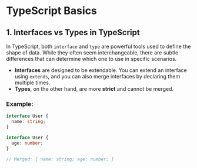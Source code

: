 # TypeScript Basics

## 1. Interfaces vs Types in TypeScript

In TypeScript, both `interface` and `type` are powerful tools used to define the shape of data. While they often seem interchangeable, there are subtle differences that can determine which one to use in specific scenarios.

- **Interfaces** are designed to be extendable. You can extend an interface using `extends`, and you can also merge interfaces by declaring them multiple times.
- **Types**, on the other hand, are more **strict** and cannot be merged.

### Example:

```ts
interface User {
  name: string;
}

interface User {
  age: number;
}

// Merged: { name: string; age: number; }
